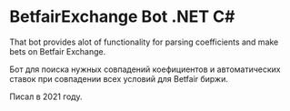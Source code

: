 # BetfairExchange Bot .NET C#



That bot provides alot of functionality for parsing coefficients and make bets on Betfair Exchange. 

Бот для поиска нужных совпадений коефициентов и автоматических ставок при совпадении всех условий для Betfair биржи.

Писал в 2021 году.
